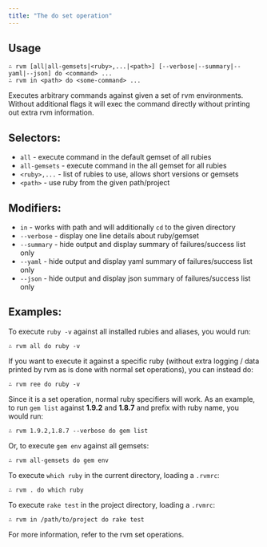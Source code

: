 ```yaml
---
title: "The do set operation"
---
```



## Usage

    ∴ rvm [all|all-gemsets|<ruby>,...|<path>] [--verbose|--summary|--yaml|--json] do <command> ...
    ∴ rvm in <path> do <some-command> ...

Executes arbitrary commands against given a set of rvm environments.
Without additional flags it will exec the command directly without printing
out extra rvm information.

## Selectors:

 - `all`         - execute command in the default gemset of all rubies
 - `all-gemsets` - execute command in the all gemset for all rubies
 - `<ruby>,...`  - list of rubies to use, allows short versions or gemsets
 - `<path>`      - use ruby from the given path/project

## Modifiers:

- `in`        - works with path and will additionally `cd` to the given directory
- `--verbose` - display one line details about ruby/gemset
- `--summary` - hide output and display summary of failures/success list only
- `--yaml`    - hide output and display yaml summary of failures/success list only
- `--json`    - hide output and display json summary of failures/success list only

## Examples:

To execute `ruby -v` against all installed rubies and aliases, you would run:

    ∴ rvm all do ruby -v

If you want to execute it against a specific ruby (without extra logging / data
printed by rvm as is done with normal set operations), you can instead do:

    ∴ rvm ree do ruby -v

Since it is a set operation, normal ruby specifiers will work. As an example, to run
`gem list` against **1.9.2** and **1.8.7** and prefix with ruby name, you would run:

    ∴ rvm 1.9.2,1.8.7 --verbose do gem list

Or, to execute `gem env` against all gemsets:

    ∴ rvm all-gemsets do gem env

To execute `which ruby` in the current directory, loading a `.rvmrc`:

    ∴ rvm . do which ruby

To execute `rake test` in the project directory, loading a `.rvmrc`:

    ∴ rvm in /path/to/project do rake test

For more information, refer to the rvm set operations.
